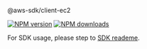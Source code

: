 @aws-sdk/client-ec2

[![NPM version](https://img.shields.io/npm/v/@aws-sdk/client-ec2/beta.svg)](https://www.npmjs.com/package/@aws-sdk/client-ec2)
[![NPM downloads](https://img.shields.io/npm/dm/@aws-sdk/client-ec2.svg)](https://www.npmjs.com/package/@aws-sdk/client-ec2)

For SDK usage, please step to [SDK reademe](https://github.com/aws/aws-sdk-js-v3).
